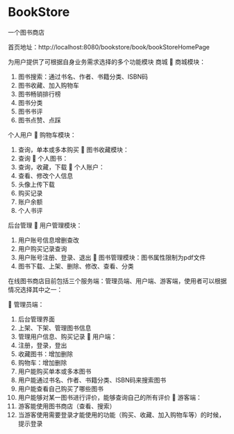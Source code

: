 # BookStore
一个图书商店


首页地址：http://localhost:8080/bookstore/book/bookStoreHomePage



为用户提供了可根据自身业务需求选择的多个功能模块
商城
	商城模块：
1.	图书搜索：通过书名、作者、书籍分类、ISBN码
2.	图书收藏、加入购物车
3.	图书畅销排行榜
4.	图书分类
5.	图书书评
6.	图书点赞、点踩

个人用户
	购物车模块：
1.	查询，单本或多本购买
	图书收藏模块：
1.	查询
	个人图书：
1.	查询，收藏，下载
	个人账户：
1.	查看、修改个人信息
2.	头像上传下载
3.	购买记录
4.	账户余额
5.	个人书评

后台管理
	用户管理模块：
1.	用户账号信息增删查改
2.	用户购买记录查询
3.	用户账号注册、登录、退出
	图书管理模块：图书属性限制为pdf文件
1.	图书下载、上架、删除、修改、查看、分类

在线图书商店目前包括三个服务端：管理员端、用户端、游客端，使用者可以根据情况选择其中之一：
	
		管理员端：
1.	后台管理界面
2.	上架、下架、管理图书信息
3.	管理用户信息、购买记录
		用户端：
1.	注册，登录，登出
2.	收藏图书：增加删除
3.	购物车：增加删除
4.	用户能购买单本或多本图书
5.	用户能通过书名、作者、书籍分类、ISBN码来搜索图书
6.	用户能查看自己购买了哪些图书
7.	用户能够对某一图书进行评价，能够查询自己的所有评价
	游客端：
1.	游客能使用图书商店（查看、搜索）
2.	当游客使用需要登录才能使用的功能（购买、收藏、加入购物车等）的时候，提示登录





















